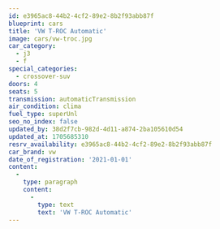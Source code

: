 ```yaml
---
id: e3965ac8-44b2-4cf2-89e2-8b2f93abb87f
blueprint: cars
title: 'VW T-ROC Automatic'
image: cars/vw-troc.jpg
car_category:
  - j3
  - f
special_categories:
  - crossover-suv
doors: 4
seats: 5
transmission: automaticTransmission
air_condition: clima
fuel_type: superUnl
seo_no_index: false
updated_by: 38d2f7cb-982d-4d11-a874-2ba105610d54
updated_at: 1705685310
resrv_availability: e3965ac8-44b2-4cf2-89e2-8b2f93abb87f
car_brand: vw
date_of_registration: '2021-01-01'
content:
  -
    type: paragraph
    content:
      -
        type: text
        text: 'VW T-ROC Automatic'
---
```

